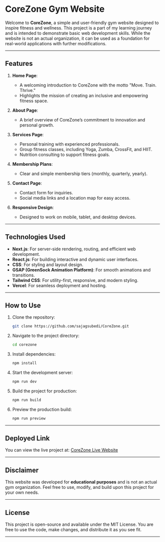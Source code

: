 # CoreZone Gym Website

Welcome to **CoreZone**, a simple and user-friendly gym website designed to inspire fitness and wellness. This project is a part of my learning journey and is intended to demonstrate basic web development skills. While the website is not an actual organization, it can be used as a foundation for real-world applications with further modifications.

---

## Features

1. **Home Page**:

   - A welcoming introduction to CoreZone with the motto "Move. Train. Thrive."
   - Highlights the mission of creating an inclusive and empowering fitness space.

2. **About Page**:

   - A brief overview of CoreZone’s commitment to innovation and personal growth.

3. **Services Page**:

   - Personal training with experienced professionals.
   - Group fitness classes, including Yoga, Zumba, CrossFit, and HIIT.
   - Nutrition consulting to support fitness goals.

4. **Membership Plans**:

   - Clear and simple membership tiers (monthly, quarterly, yearly).

5. **Contact Page**:

   - Contact form for inquiries.
   - Social media links and a location map for easy access.

6. **Responsive Design**:
   - Designed to work on mobile, tablet, and desktop devices.

---

## Technologies Used

- **Next.js**: For server-side rendering, routing, and efficient web development.
- **React.js**: For building interactive and dynamic user interfaces.
- **CSS**: For styling and layout design.
- **GSAP (GreenSock Animation Platform)**: For smooth animations and transitions.
- **Tailwind CSS**: For utility-first, responsive, and modern styling.
- **Vercel**: For seamless deployment and hosting.

---

## How to Use

1. Clone the repository:

   ```bash
   git clone https://github.com/sajagsubedi/CoreZone.git
   ```

2. Navigate to the project directory:

   ```bash
   cd corezone
   ```

3. Install dependencies:

   ```bash
   npm install
   ```

4. Start the development server:

   ```bash
   npm run dev
   ```

5. Build the project for production:

   ```bash
   npm run build
   ```

6. Preview the production build:
   ```bash
   npm run preview
   ```

---

## Deployed Link

You can view the live project at: [CoreZone Live Website](https://corezone.netlify.app/)

---

## Disclaimer

This website was developed for **educational purposes** and is not an actual gym organization. Feel free to use, modify, and build upon this project for your own needs.

---

## License

This project is open-source and available under the MIT License. You are free to use the code, make changes, and distribute it as you see fit.

---
